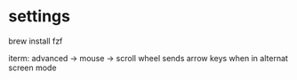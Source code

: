 # settings

brew install fzf

iterm: advanced -> mouse -> scroll wheel sends arrow keys when in alternat screen mode
